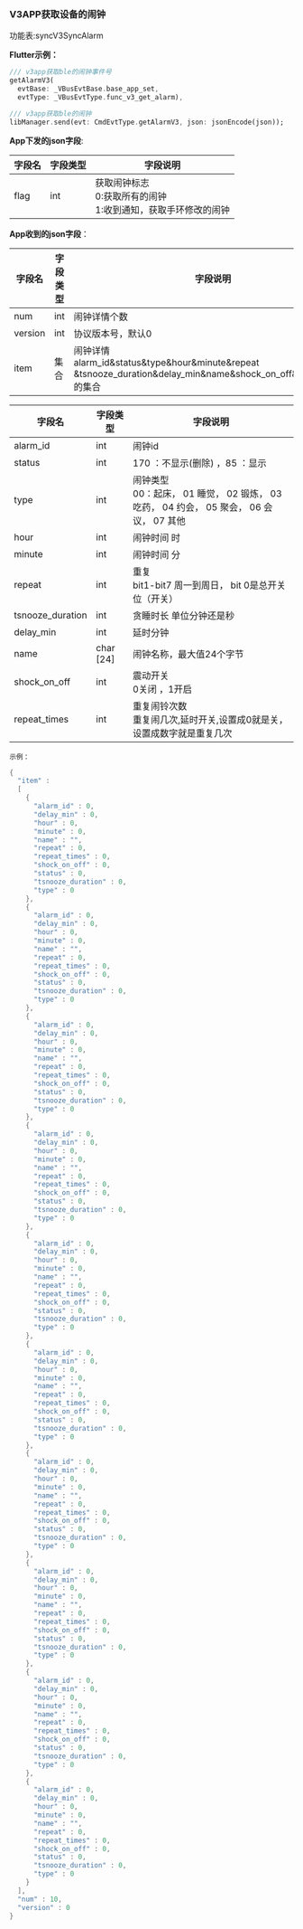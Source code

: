 ### V3APP获取设备的闹钟


功能表:syncV3SyncAlarm

**Flutter示例：**

```dart
/// v3app获取ble的闹钟事件号
getAlarmV3(
  evtBase: _VBusEvtBase.base_app_set,
  evtType: _VBusEvtType.func_v3_get_alarm),

/// v3app获取ble的闹钟
libManager.send(evt: CmdEvtType.getAlarmV3, json: jsonEncode(json));
```



**App下发的json字段**:

| 字段名 | 字段类型 | 字段说明                                                     |
| ------ | -------- | ------------------------------------------------------------ |
| flag   | int      | 获取闹钟标志<br />0:获取所有的闹钟<br />1:收到通知，获取手环修改的闹钟 |

**App收到的json字段**：

| 字段名  | 字段类型 | 字段说明                                                     |
| ------- | -------- | ------------------------------------------------------------ |
| num     | int      | 闹钟详情个数                                                 |
| version | int      | 协议版本号，默认0                                            |
| item    | 集合     | 闹钟详情<br />alarm_id&status&type&hour&minute&repeat<br />&tsnooze_duration&delay_min&name&shock_on_off&repeat_times的集合 |

| 字段名           | 字段类型  | 字段说明                                                     |
| ---------------- | --------- | ------------------------------------------------------------ |
| alarm_id         | int       | 闹钟id                                                       |
| status           | int       | 170 ：不显示(删除) ，85 ：显示                            |
| type             | int       | 闹钟类型<br />00：起床， 01 睡觉， 02 锻炼， 03 吃药， 04 约会， 05 聚会， 06 会议， 07 其他 |
| hour             | int       | 闹钟时间 时                                                  |
| minute           | int       | 闹钟时间 分                                                  |
| repeat           | int       | 重复<br />bit1-bit7 周一到周日， bit 0是总开关位（开关）     |
| tsnooze_duration | int       | 贪睡时长 单位分钟还是秒                                      |
| delay_min        | int       | 延时分钟                                                     |
| name             | char [24] | 闹钟名称，最大值24个字节                                     |
| shock_on_off     | int       | 震动开关<br /> 0关闭 ，1开启                                 |
| repeat_times     | int       | 重复闹铃次数 <br />重复闹几次,延时开关,设置成0就是关，设置成数字就是重复几次 |

`示例：`

```c
{
  "item" :
  [
    {
      "alarm_id" : 0,
      "delay_min" : 0,
      "hour" : 0,
      "minute" : 0,
      "name" : "",
      "repeat" : 0,
      "repeat_times" : 0,
      "shock_on_off" : 0,
      "status" : 0,
      "tsnooze_duration" : 0,
      "type" : 0
    },
    {
      "alarm_id" : 0,
      "delay_min" : 0,
      "hour" : 0,
      "minute" : 0,
      "name" : "",
      "repeat" : 0,
      "repeat_times" : 0,
      "shock_on_off" : 0,
      "status" : 0,
      "tsnooze_duration" : 0,
      "type" : 0
    },
    {
      "alarm_id" : 0,
      "delay_min" : 0,
      "hour" : 0,
      "minute" : 0,
      "name" : "",
      "repeat" : 0,
      "repeat_times" : 0,
      "shock_on_off" : 0,
      "status" : 0,
      "tsnooze_duration" : 0,
      "type" : 0
    },
    {
      "alarm_id" : 0,
      "delay_min" : 0,
      "hour" : 0,
      "minute" : 0,
      "name" : "",
      "repeat" : 0,
      "repeat_times" : 0,
      "shock_on_off" : 0,
      "status" : 0,
      "tsnooze_duration" : 0,
      "type" : 0
    },
    {
      "alarm_id" : 0,
      "delay_min" : 0,
      "hour" : 0,
      "minute" : 0,
      "name" : "",
      "repeat" : 0,
      "repeat_times" : 0,
      "shock_on_off" : 0,
      "status" : 0,
      "tsnooze_duration" : 0,
      "type" : 0
    },
    {
      "alarm_id" : 0,
      "delay_min" : 0,
      "hour" : 0,
      "minute" : 0,
      "name" : "",
      "repeat" : 0,
      "repeat_times" : 0,
      "shock_on_off" : 0,
      "status" : 0,
      "tsnooze_duration" : 0,
      "type" : 0
    },
    {
      "alarm_id" : 0,
      "delay_min" : 0,
      "hour" : 0,
      "minute" : 0,
      "name" : "",
      "repeat" : 0,
      "repeat_times" : 0,
      "shock_on_off" : 0,
      "status" : 0,
      "tsnooze_duration" : 0,
      "type" : 0
    },
    {
      "alarm_id" : 0,
      "delay_min" : 0,
      "hour" : 0,
      "minute" : 0,
      "name" : "",
      "repeat" : 0,
      "repeat_times" : 0,
      "shock_on_off" : 0,
      "status" : 0,
      "tsnooze_duration" : 0,
      "type" : 0
    },
    {
      "alarm_id" : 0,
      "delay_min" : 0,
      "hour" : 0,
      "minute" : 0,
      "name" : "",
      "repeat" : 0,
      "repeat_times" : 0,
      "shock_on_off" : 0,
      "status" : 0,
      "tsnooze_duration" : 0,
      "type" : 0
    },
    {
      "alarm_id" : 0,
      "delay_min" : 0,
      "hour" : 0,
      "minute" : 0,
      "name" : "",
      "repeat" : 0,
      "repeat_times" : 0,
      "shock_on_off" : 0,
      "status" : 0,
      "tsnooze_duration" : 0,
      "type" : 0
    }
  ],
  "num" : 10,
  "version" : 0
}
```
